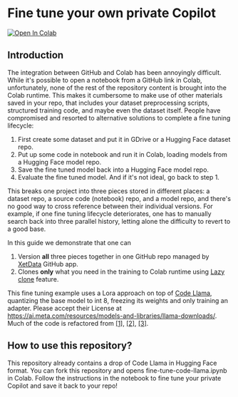 # Fine tune your own private Copilot
<a target="_blank" href="https://colab.research.google.com/github/seanses2/LLM_fine_tuning/blob/main/fine-tune-code-llama.ipynb">
  <img src="https://colab.research.google.com/assets/colab-badge.svg" alt="Open In Colab"/>
</a>

## Introduction
The integration between GitHub and Colab has been annoyingly difficult. While it's possible to open a notebook from a GitHub link in Colab, unfortunately, none of the rest of the repository content is brought into the Colab runtime. This makes it cumbersome to make use of other materials saved in your repo, that includes your dataset preprocessing scripts, structured training code, and maybe even the dataset itself. People have compromised and resorted to alternative solutions to complete a fine tuning lifecycle:

1. First create some dataset and put it in GDrive or a Hugging Face dataset repo.
2. Put up some code in notebook and run it in Colab, loading models from a Hugging Face model repo.
3. Save the fine tuned model back into a Hugging Face model repo.
4. Evaluate the fine tuned model. And if it's not ideal, go back to step 1.

This breaks one project into three pieces stored in different places: a dataset repo, a source code (notebook) repo, and a model repo, and there's no good way to cross reference between their individual versions. For example, if one fine tuning lifecycle deteriorates, one has to manually search back into three parallel history, letting alone the difficulty to revert to a good base.

In this guide we demonstrate that one can
1. Version **all** three pieces together in one GitHub repo managed by [XetData](https://github.com/apps/XetData) GitHub app.
2. Clones **only** what you need in the training to Colab runtime using [Lazy clone](https://xethub.com/assets/docs/large-repos/lazy-clone) feature.


This fine tuning example uses a Lora approach on top of [Code Llama](https://ai.meta.com/blog/code-llama-large-language-model-coding/), quantizing the base model to int 8, freezing its weights and only training an adapter. Please accept their License at https://ai.meta.com/resources/models-and-libraries/llama-downloads/. Much of the code is refactored from [[1]](https://github.com/tloen/alpaca-lora), [[2]](https://github.com/samlhuillier/code-llama-fine-tune-notebook/tree/main), [[3]](https://github.com/pacman100/DHS-LLM-Workshop/tree/main/personal_copilot).

## How to use this repository?
This repository already contains a drop of Code Llama in Hugging Face format. You can fork this repository and opens fine-tune-code-llama.ipynb in Colab. Follow the instructions in the notebook to fine tune your private Copilot and save it back to your repo!
